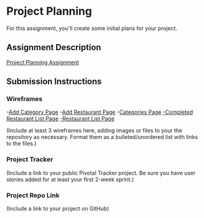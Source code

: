 # Project Planning
For this assignment, you'll create some initial plans for your project.

## Assignment Description
[Project Planning Assignment](https://education.launchcode.org/liftoff/assignments/planning/)

## Submission Instructions

### Wireframes

-[Add Category Page](https://github.com/valeskah/RestaurantApp/blob/master/Wireframes/AddCategory.pdf "Add Category")
-[Add Restaurant Page](https://github.com/valeskah/RestaurantApp/blob/master/Wireframes/AddRestaurant.pdf "Add Restaurant")
-[Categories Page](https://github.com/valeskah/RestaurantApp/blob/master/Wireframes/Categories.pdf "Categories")
[-Completed Restaurant List Page](https://github.com/valeskah/RestaurantApp/blob/master/Wireframes/CompletedRestaurants.pdf "Completed Restaurant List")
[-Restaurant List Page](https://github.com/valeskah/RestaurantApp/blob/master/Wireframes/RestaurantList.pdf "Restaurant List")

(Include at least 3 wireframes here, adding images or files to your the repository as necessary. Format them as a bulleted/unordered list with links to the files.)

### Project Tracker

(Include a link to your public Pivotal Tracker project. Be sure you have user stories added for at least your first 2-week sprint.)

### Project Repo Link

(Include a link to your project on GitHub)

